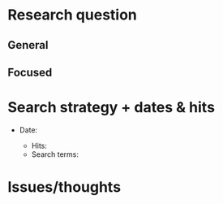 # Research question #

## General ##

## Focused ##

# Search strategy + dates & hits #

* Date: 
    * Hits: 
    * Search terms:

    > 

# Issues/thoughts #
